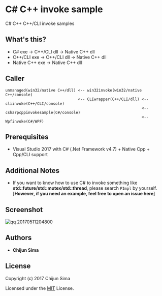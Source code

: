 # C# C++ invoke sample

C# C++ C++/CLI invoke samples

## What's this?

+ C# exe -> C++/CLI dll -> Native C++ dll
+ C++/CLI exe -> C++/CLI dll -> Native C++ dll
+ Native C++ exe -> Native C++ dll

## Caller

```
unmanaged(win32/native C++/dll) <-- win32invoke(win32/native C++/console)
                                <-- CLIwrapper(C++/CLI/dll) <-- cliinvoke(C++/CLI/console)
                                                            <-- csharpcppinvokesample(C#/console)
                                                            <-- Wpfinvoke(C#/WPF)
```

## Prerequisites

+ Visual Studio 2017 with C# (.Net Framework v4.7) + Native Cpp + Cpp/CLI support

## Additional Notes

+ If you want to know how to use C# to invoke something like **std::future/std::mutex/std::thread**, please search ```PImpl``` by yourself. [**However, if you need an example, feel free to open an issue here**]

## Screenshot

![qq 20170511204800](https://cloud.githubusercontent.com/assets/22494815/25949734/24e09dee-368b-11e7-8af9-70fe9bffa097.jpg)

## Authors

* **Chijun Sima**

## License

Copyright (c) 2017 Chijun Sima

Licensed under the [MIT](LICENSE) License.

